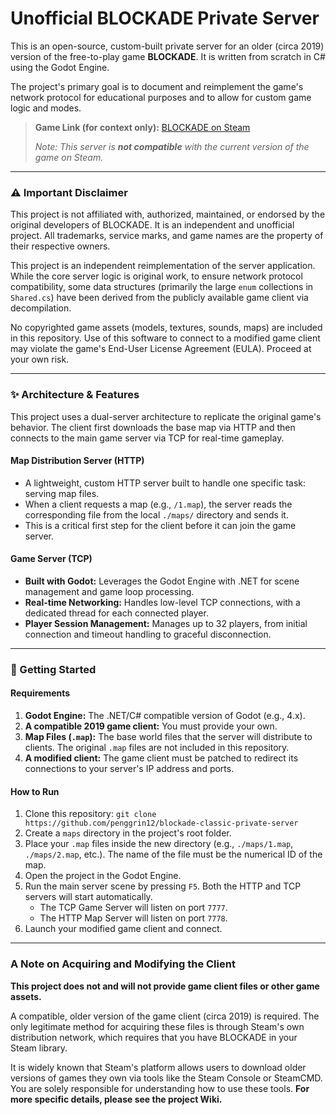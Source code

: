 # Unofficial BLOCKADE Private Server

This is an open-source, custom-built private server for an older (circa 2019) version of the free-to-play game **BLOCKADE**. It is written from scratch in C# using the Godot Engine.

The project's primary goal is to document and reimplement the game's network protocol for educational purposes and to allow for custom game logic and modes.

> **Game Link (for context only):** [BLOCKADE on Steam](https://store.steampowered.com/app/1049800/BLOCKADE/)
>
> _Note: This server is **not compatible** with the current version of the game on Steam._

---

### ⚠️ Important Disclaimer

This project is not affiliated with, authorized, maintained, or endorsed by the original developers of BLOCKADE. It is an independent and unofficial project. All trademarks, service marks, and game names are the property of their respective owners.

This project is an independent reimplementation of the server application. While the core server logic is original work, to ensure network protocol compatibility, some data structures (primarily the large `enum` collections in `Shared.cs`) have been derived from the publicly available game client via decompilation.

No copyrighted game assets (models, textures, sounds, maps) are included in this repository. Use of this software to connect to a modified game client may violate the game's End-User License Agreement (EULA). Proceed at your own risk.

---

### ✨ Architecture & Features

This project uses a dual-server architecture to replicate the original game's behavior. The client first downloads the base map via HTTP and then connects to the main game server via TCP for real-time gameplay.

#### Map Distribution Server (HTTP)
*   A lightweight, custom HTTP server built to handle one specific task: serving map files.
*   When a client requests a map (e.g., `/1.map`), the server reads the corresponding file from the local `./maps/` directory and sends it.
*   This is a critical first step for the client before it can join the game server.

#### Game Server (TCP)
*   **Built with Godot:** Leverages the Godot Engine with .NET for scene management and game loop processing.
*   **Real-time Networking:** Handles low-level TCP connections, with a dedicated thread for each connected player.
*   **Player Session Management:** Manages up to 32 players, from initial connection and timeout handling to graceful disconnection.

---

### 🚀 Getting Started

#### Requirements
1.  **Godot Engine:** The .NET/C# compatible version of Godot (e.g., 4.x).
2.  **A compatible 2019 game client:** You must provide your own.
3.  **Map Files (`.map`):** The base world files that the server will distribute to clients. The original `.map` files are not included in this repository.
4.  **A modified client:** The game client must be patched to redirect its connections to your server's IP address and ports.

#### How to Run
1.  Clone this repository: `git clone https://github.com/penggrin12/blockade-classic-private-server`
2.  Create a `maps` directory in the project's root folder.
3.  Place your `.map` files inside the new directory (e.g., `./maps/1.map`, `./maps/2.map`, etc.). The name of the file must be the numerical ID of the map.
4.  Open the project in the Godot Engine.
5.  Run the main server scene by pressing `F5`. Both the HTTP and TCP servers will start automatically.
    *   The TCP Game Server will listen on port `7777`.
    *   The HTTP Map Server will listen on port `7778`.
6.  Launch your modified game client and connect.

---

### A Note on Acquiring and Modifying the Client

**This project does not and will not provide game client files or other game assets.**

A compatible, older version of the game client (circa 2019) is required. The only legitimate method for acquiring these files is through Steam's own distribution network, which requires that you have BLOCKADE in your Steam library.

It is widely known that Steam's platform allows users to download older versions of games they own via tools like the Steam Console or SteamCMD. You are solely responsible for understanding how to use these tools. **For more specific details, please see the project Wiki.**